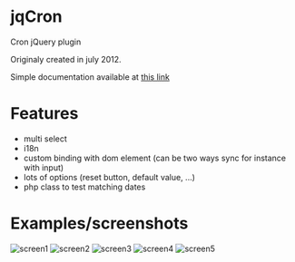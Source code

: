 jqCron
======

Cron jQuery plugin

Originaly created in july 2012.

Simple documentation available at [this link](http://arnapou.net/2012-07-jquery-cron/)

Features
========
* multi select
* i18n
* custom binding with dom element (can be two ways sync for instance with input)
* lots of options (reset button, default value, ...)
* php class to test matching dates

Examples/screenshots
====================
![screen1](/screenshots/example1.png)
![screen2](/screenshots/example2.png)
![screen3](/screenshots/example3.png)
![screen4](/screenshots/example4.png)
![screen5](/screenshots/cron_php.png)
